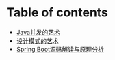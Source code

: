 # Table of contents

* [Java并发的艺术](README.md)
* [设计模式的艺术](she-ji-mo-shi-de-yi-shu.md)
* [Spring Boot源码解读与原理分析](spring-boot-yuan-ma-jie-du-yu-yuan-li-fen-xi.md)
